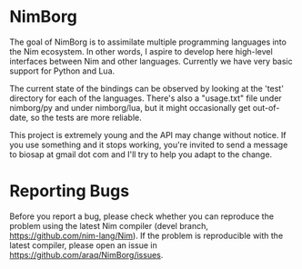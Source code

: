 NimBorg
=======

The goal of NimBorg is to assimilate multiple programming languages into the
Nim ecosystem. In other words, I aspire to develop here high-level interfaces
between Nim and other languages. Currently we have very basic support for
Python and Lua.

The current state of the bindings can be observed by looking at the 'test' directory
for each of the languages. There's also a "usage.txt" file under nimborg/py and under
nimborg/lua, but it might occasionally get out-of-date, so the tests are more reliable.

This project is extremely young and the API may change without notice. If you
use something and it stops working, you're invited to send a message to biosap
at gmail dot com and I'll try to help you adapt to the change.

Reporting Bugs
==============
Before you report a bug, please check whether you can reproduce the problem
using the latest Nim compiler (devel branch, https://github.com/nim-lang/Nim).
If the problem is reproducible with the latest compiler, please open an issue
in https://github.com/araq/NimBorg/issues.


